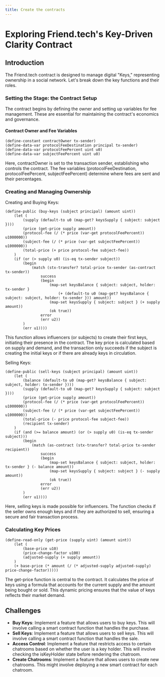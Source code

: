 ```yaml
---
title: Create the contracts
---
```


# Exploring Friend.tech's Key-Driven Clarity Contract

## Introduction

The Friend.tech contract is designed to manage digital "Keys," representing ownership in a social network. Let's break down the key functions and their roles.

### Setting the Stage: the Contract Setup

The contract begins by defining the owner and setting up variables for fee management. These are essential for maintaining the contract's economics and governance.

#### Contract Owner and Fee Variables

```clarity
(define-constant contractOwner tx-sender)
(define-data-var protocolFeeDestination principal tx-sender)
(define-data-var protocolFeePercent uint u0)
(define-data-var subjectFeePercent uint u0)
```

Here, contractOwner is set to the transaction sender, establishing who controls the contract. The fee variables (protocolFeeDestination, protocolFeePercent, subjectFeePercent) determine where fees are sent and their percentages.

### Creating and Managing Ownership

Creating and Buying Keys:

```clarity
(define-public (buy-keys (subject principal) (amount uint))
    (let (
        (supply (default-to u0 (map-get? keysSupply { subject: subject })))
        (price (get-price supply amount))
        (protocol-fee (/ (* price (var-get protocolFeePercent)) u1000000))
        (subject-fee (/ (* price (var-get subjectFeePercent)) u1000000))
        (total-price (+ price protocol-fee subject-fee))
    )
    (if (or (> supply u0) (is-eq tx-sender subject))
        (begin
            (match (stx-transfer? total-price tx-sender (as-contract tx-sender))
                success
                (begin
                    (map-set keysBalance { subject: subject, holder: tx-sender }
                        (+ (default-to u0 (map-get? keysBalance { subject: subject, holder: tx-sender })) amount))
                    (map-set keysSupply { subject: subject } (+ supply amount))
                    (ok true))
                error
                (err u2))
        )
        (err u1))))
```

This function allows influencers (or subjects) to create their first keys, initiating their presence in the contract. The key price is calculated based on supply and demand, and the transaction only succeeds if the subject is creating the initial keys or if there are already keys in circulation.

Selling Keys:

```clarity
(define-public (sell-keys (subject principal) (amount uint))
    (let (
        (balance (default-to u0 (map-get? keysBalance { subject: subject, holder: tx-sender })))
        (supply (default-to u0 (map-get? keysSupply { subject: subject })))
        (price (get-price supply amount))
        (protocol-fee (/ (* price (var-get protocolFeePercent)) u1000000))
        (subject-fee (/ (* price (var-get subjectFeePercent)) u1000000))
        (total-price (- price protocol-fee subject-fee))
        (recipient tx-sender)
    )
    (if (and (>= balance amount) (or (> supply u0) (is-eq tx-sender subject)))
        (begin
            (match (as-contract (stx-transfer? total-price tx-sender recipient))
                success
                (begin
                    (map-set keysBalance { subject: subject, holder: tx-sender } (- balance amount))
                    (map-set keysSupply { subject: subject } (- supply amount))
                    (ok true))
                error
                (err u2))
        )
        (err u1))))
```

Here, selling keys is made possible for influencers. The function checks if the seller owns enough keys and if they are authorized to sell, ensuring a secure and fair transaction process.

### Calculating Key Prices

```clarity
(define-read-only (get-price (supply uint) (amount uint))
    (let (
        (base-price u10)
        (price-change-factor u100)
        (adjusted-supply (+ supply amount))
    )
    (+ base-price (* amount (/ (* adjusted-supply adjusted-supply) price-change-factor)))))

```

The get-price function is central to the contract. It calculates the price of keys using a formula that accounts for the current supply and the amount being bought or sold. This dynamic pricing ensures that the value of keys reflects their market demand.

## Challenges

- **Buy Keys**: Implement a feature that allows users to buy keys. This will involve calling a smart contract function that handles the purchase.
- **Sell Keys**: Implement a feature that allows users to sell keys. This will involve calling a smart contract function that handles the sale.
- **Access Control**: Implement a feature that restricts access to certain chatrooms based on whether the user is a key holder. This will involve checking the isKeyHolder state before rendering the chatroom.
- **Create Chatrooms**: Implement a feature that allows users to create new chatrooms. This might involve deploying a new smart contract for each chatroom.
